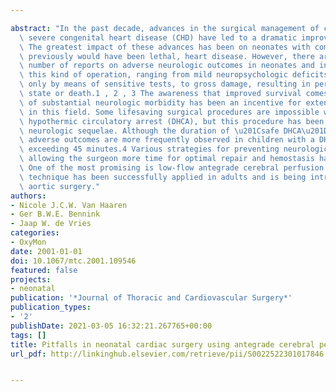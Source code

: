---
abstract: "In the past decade, advances in the surgical management of children with\
  \ severe congenital heart disease (CHD) have led to a dramatic improvement in survival.\
  \ The greatest impact of these advances has been on neonates with complex, and what\
  \ previously would have been lethal, heart disease. However, there are an increasing\
  \ number of reports on adverse neurologic outcomes in neonates and infants after\
  \ this kind of operation, ranging from mild neuropsychologic deficits, detectable\
  \ only by means of sensitive tests, to gross damage, resulting in persisting vegetative\
  \ state or death.1 , 2 , 3 The awareness that improved survival comes at the cost\
  \ of substantial neurologic morbidity has been an incentive for extensive research\
  \ in this field. Some lifesaving surgical procedures are impossible without deep\
  \ hypothermic circulatory arrest (DHCA), but this procedure has been linked with\
  \ neurologic sequelae. Although the duration of \u201Csafe DHCA\u201D remains unknown,\
  \ adverse outcomes are more frequently observed in children with a DHCA duration\
  \ exceeding 45 minutes.4 Various strategies for preventing neurologic problems and\
  \ allowing the surgeon more time for optimal repair and hemostasis have been developed.\
  \ One of the most promising is low-flow antegrade cerebral perfusion (ACP).5 This\
  \ technique has been successfully applied in adults and is being introduced in neonatal\
  \ aortic surgery."
authors:
- Nicole J.C.W. Van Haaren
- Ger B.W.E. Bennink
- Jaap W. de Vries
categories:
- OxyMon
date: 2001-01-01
doi: 10.1067/mtc.2001.109546
featured: false
projects:
- neonatal
publication: '*Journal of Thoracic and Cardiovascular Surgery*'
publication_types:
- '2'
publishDate: 2021-03-05 16:32:21.267765+00:00
tags: []
title: Pitfalls in neonatal cardiac surgery using antegrade cerebral perfusion
url_pdf: http://linkinghub.elsevier.com/retrieve/pii/S0022522301017846

---
